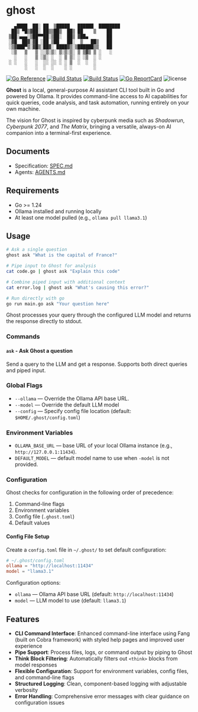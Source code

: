 # ghost

```text
   ▄████  ██░ ██  ▒█████   ██████  ████████
  ██▒ ▀█▒▓██░ ██▒▒██▒  ██▒ ██    ▒    ██
 ▒██░▄▄▄░▒██▀▀██░▒██░  ██▒ ▓██▄       ██
 ░▓█  ██▓░▓█ ░██ ▒██   ██░  ▒   ██▒   ██
 ░▒▓███▀▒░▓█▒░██▓░ ████▓▒░▒██████▒▒   ██
  ░▒   ▒   ▒ ░░▒░▒░ ▒░▒░▒░ ▒ ▒▓▒ ▒ ░   ░
   ░   ░   ▒ ░▒░ ░  ░ ▒ ▒░ ░ ░▒  ░ ░
 ░ ░   ░   ░  ░░ ░░ ░ ░ ▒  ░  ░  ░
       ░   ░  ░  ░    ░ ░        ░
```

[![Go Reference](https://pkg.go.dev/badge/github.com/theantichris/ghost.svg)](https://pkg.go.dev/github.com/theantichris/ghost)
[![Build Status](https://github.com/theantichris/ghost/actions/workflows/go.yml/badge.svg)](https://github.com/theantichris/ghost/actions)
[![Build Status](https://github.com/theantichris/ghost/actions/workflows/markdown.yml/badge.svg)](https://github.com/theantichris/ghost/actions)
[![Go ReportCard](https://goreportcard.com/badge/theantichris/ghost)](https://goreportcard.com/report/theantichris/ghost)
![license](https://img.shields.io/badge/license-MIT-informational?style=flat)

**Ghost** is a local, general-purpose AI assistant CLI tool built in Go and
powered by Ollama. It provides command-line access to AI capabilities for
quick queries, code analysis, and task automation, running entirely on your
own machine.

The vision for Ghost is inspired by cyberpunk media such as _Shadowrun_,
_Cyberpunk 2077_, and _The Matrix_, bringing a versatile, always-on AI
companion into a terminal-first experience.

## Documents

- Specification: [SPEC.md](SPEC.md)
- Agents: [AGENTS.md](AGENTS.md)

## Requirements

- Go >= 1.24
- Ollama installed and running locally
- At least one model pulled (e.g., `ollama pull llama3.1`)

## Usage

```bash
# Ask a single question
ghost ask "What is the capital of France?"

# Pipe input to Ghost for analysis
cat code.go | ghost ask "Explain this code"

# Combine piped input with additional context
cat error.log | ghost ask "What's causing this error?"

# Run directly with go
go run main.go ask "Your question here"
```

Ghost processes your query through the configured LLM model and returns the
response directly to stdout.

### Commands

#### `ask` - Ask Ghost a question

Send a query to the LLM and get a response. Supports both direct queries and
piped input.

### Global Flags

- `--ollama` — Override the Ollama API base URL.
- `--model` — Override the default LLM model
- `--config` — Specify config file location (default: `$HOME/.ghost/config.toml`)

### Environment Variables

- `OLLAMA_BASE_URL` — base URL of your local Ollama instance (e.g., `http://127.0.0.1:11434`).
- `DEFAULT_MODEL` — default model name to use when `-model` is not provided.

### Configuration

Ghost checks for configuration in the following order of precedence:

1. Command-line flags
2. Environment variables
3. Config file (`.ghost.toml`)
4. Default values

#### Config File Setup

Create a `config.toml` file in `~/.ghost/` to set default configuration:

```toml
# ~/.ghost/config.toml
ollama = "http://localhost:11434"
model = "llama3.1"
```

Configuration options:

- `ollama` — Ollama API base URL (default: `http://localhost:11434`)
- `model` — LLM model to use (default: `llama3.1`)

## Features

- **CLI Command Interface**: Enhanced command-line interface using Fang
  (built on Cobra framework) with styled help pages and improved user
  experience
- **Pipe Support**: Process files, logs, or command output by piping to Ghost
- **Think Block Filtering**: Automatically filters out `<think>` blocks from
  model responses
- **Flexible Configuration**: Support for environment variables, config
  files, and command-line flags
- **Structured Logging**: Clean, component-based logging with adjustable verbosity
- **Error Handling**: Comprehensive error messages with clear guidance on
  configuration issues
